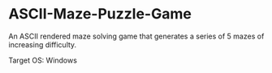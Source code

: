 # ASCII-Maze-Puzzle-Game
An ASCII rendered maze solving game that generates a series of 5 mazes of increasing difficulty.

Target OS: Windows
